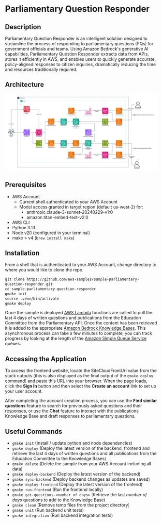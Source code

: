 # Parliamentary Question Responder

## Description

Parliamentary Question Responder is an intelligent solution designed to streamline the process of responding to parliamentary questions (PQs) for government officials and teams. Using Amazon Bedrock's generative AI capabilities, Parliamentary Question Responder extracts data from APIs, stores it efficiently in AWS, and enables users to quickly generate accurate, policy-aligned responses to citizen inquiries, dramatically reducing the time and resources traditionally required.

## Architecture

![image](images/Architecture.png)

## Prerequisites

* AWS Account
  * Current shell authenticated to your AWS Account
  * Model access granted in target region (default us-west-2) for:
    * anthropic.claude-3-sonnet-20240229-v1:0
    * amazon.titan-embed-text-v2:0
* AWS CLI
* Python 3.13
* Node v20 (configured in your terminal)
* make > v4 (`brew install make`)

## Installation

From a shell that is authenticated to your AWS Account, change directory to where you would like to clone the repo.
```
git clone https://github.com/aws-samples/sample-parliamentary-question-responder.git
cd sample-parliamentary-question-responder
gmake init
source .venv/bin/activate
gmake deploy
```
Once the sample is deployed [AWS Lambda](https://aws.amazon.com/lambda/) functions are called to pull the last 4 days of written questions and publications from the Education Committee from the Parliamentary API.  Once the content has been retrieved it is added to the appropriate [Amazon Bedrock Knowledge Bases](https://aws.amazon.com/bedrock/knowledge-bases/). This asynchronous process can take a few minutes to complete, you can track progress by looking at the length of the [Amazon Simple Queue Service](https://aws.amazon.com/sqs/) queues.

## Accessing the Application

To access the frontend website, locate the SiteCloudFrontUrl value from the stack outputs (this is also displayed as the final output of the `gmake deploy` command) and paste this URL into your browser. When the page loads, click the **Sign In** button and then select the **Create an account** link to set up your user account. 

After completing the account creation process, you can use the **Find similar questions** feature to search for previously asked questions and their responses, or use the **Chat** feature to interact with the publications Knowledge Base and draft responses to parliamentary questions.

## Useful Commands

* `gmake init` (Install / update python and node dependencies)
* `gmake deploy` (Deploy the latest version of the backend, frontend and retrieve the last 4 days of written questions and all publications from the Education Committee to the Knowledge Bases)
* `gmake delete` (Delete the sample from your AWS Account including all data)
* `gmake deploy-backend` (Deploy the latest version of the backend)
* `gmake sync-backend` (Deploy backend changes as updates are saved)
* `gmake deploy-frontend` (Deploy the latest version of the frontend)
* `gmake run-frontend` (Run the frontend locally)
* `gmake get-questions-<number of days>` (Retrieve the last *number of days* questions to add to the Knowledge Base)
* `gmake clean` (Remove temp files from the project directory)
* `gmake unit` (Run backend unit tests)
* `gmake integration` (Run backend integration tests)
